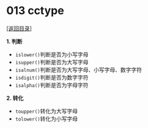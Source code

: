# 013 cctype
 [[返回目录]](./README.md)  

**1. 判断**
 - `islower()`判断是否为小写字母
 - `isupper()`判断是否为大写字母
 - `isalnum()`判断是否为大写字母、小写字母、数字字符
 - `isdigit()`判断是否为数字字符
 - `isalpha()`判断是否为字母字符

**2. 转化**
 - `toupper()`转化为大写字母
 - `tolower()`转化为小写字母